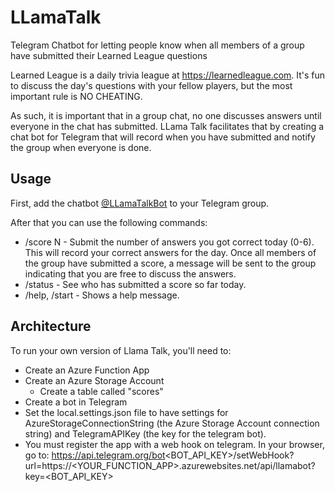 # LLamaTalk
Telegram Chatbot for letting people know when all members of a group have submitted their Learned League questions

Learned League is a daily trivia league at https://learnedleague.com. It's fun to discuss the day's questions with your fellow players, but the most important rule is NO CHEATING.

As such, it is important that in a group chat, no one discusses answers until everyone in the chat has submitted. LLama Talk facilitates that by creating a chat bot for Telegram that will record when you have submitted and notify the group when everyone is done.

## Usage

First, add the chatbot [@LLamaTalkBot](https://t.me/LLamaTalkBot) to your Telegram group.

After that you can use the following commands:

- /score N - Submit the number of answers you got correct today (0-6). This will record your correct answers for the day. Once all members of the group have submitted a score, a message will be sent to the group indicating that you are free to discuss the answers.
- /status - See who has submitted a score so far today.
- /help, /start - Shows a help message.

## Architecture

To run your own version of Llama Talk, you'll need to:

- Create an Azure Function App
- Create an Azure Storage Account
  - Create a table called "scores"
- Create a bot in Telegram
- Set the local.settings.json file to have settings for AzureStorageConnectionString (the Azure Storage Account connection string) and TelegramAPIKey (the key for the telegram bot).
- You must register the app with a web hook on telegram. In your browser, go to: https://api.telegram.org/bot<BOT_API_KEY>/setWebHook?url=https://<YOUR_FUNCTION_APP>.azurewebsites.net/api/llamabot?key=<BOT_API_KEY>

